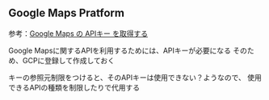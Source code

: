 ## Google Maps Pratform

参考：[Google Maps の APIキー を取得する](https://nendeb.com/276)

Google Mapsに関するAPIを利用するためには、APIキーが必要になる
そのため、GCPに登録して作成しておく

キーの参照元制限をつけると、そのAPIキーは使用できない？ようなので、
使用できるAPIの種類を制限したりで代用する